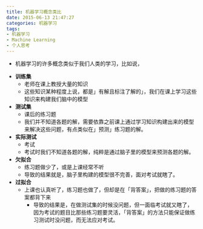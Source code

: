 ```yaml
---
title: 机器学习概念类比
date: 2015-06-13 21:47:27
categories: 机器学习
tags:
- 机器学习
- Machine Learning
- 个人思考
---
```

* 机器学习的许多概念类似于我们人类的学习，比如说，
<!--more-->
* **训练集**
    * 老师在课上教授大量的知识
    * 这些知识某种程度上说，都是」有解且标注了解的」，我们在课上学习这些知识来构建我们脑中的模型
* **测试集**
    * 课后的练习题
    * 我们并不知道各题的解，需要依靠之前课上通过学习知识构建出来的模型来解决这些问题，有点类似在」预测」练习题的解。
* **实际测试**
    * 考试
    * 考试时我们不知道各题的解，纯粹是通过脑子里的模型来预测各题的解。
* **欠拟合**
    * 练习题做少了，或是上课经常不听
    * 导致的结果就是，脑子里构建的模型很不完善，面对考试就瞎了。
* **过拟合**
    * 上课也认真听了，练习题也做了，但却是在「背答案」，把做的练习题的答案都背下来
        * 导致的结果是，在做测试集的时候没问题，但一面临考试就又瞎了，因为考试的题目比那些练习题要灵活，「背答案」的方法只能保证做练习测试时没问题，而无法应对考试。
